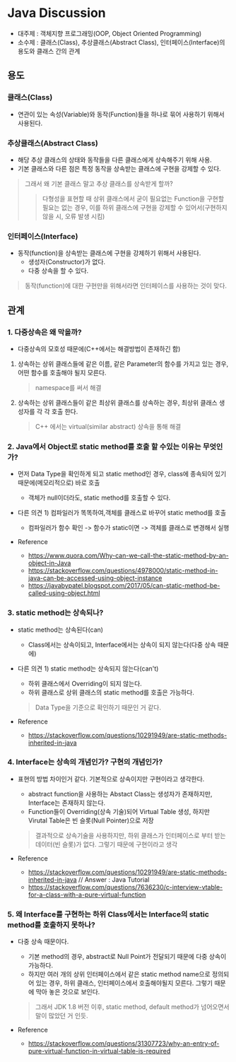 # Java Discussion
* 대주제 : 객체지향 프로그래밍(OOP, Object Oriented Programming)
* 소수제 : 클래스(Class), 추상클래스(Abstract Class), 인터페이스(Interface)의 용도와 클래스 간의 관계


## 용도
### 클래스(Class)
* 연관이 있는 속성(Variable)와 동작(Function)들을 하나로 묶어 사용하기 위해서 사용된다.


### 추상클래스(Abstract Class)
* 해당 추상 클래스의 상태와 동작들을 다른 클래스에게 상속해주기 위해 사용.
* 기본 클래스와 다른 점은 특정 동작을 상속받는 클래스에 구현을 강제할 수 있다.
> 그래서 왜 기본 클래스 말고 추상 클래스를 상속받게 할까?
>> 다형성을 표현할 때 상위 클래스에서 굳이 필요없는 Function을 구현할 필요는 없는 경우, 이를 하위 클래스에 구현을 강제할 수 있어서(구현하지 않을 시, 오류 발생 시킴)


### 인터페이스(Interface)
* 동작(function)을 상속받는 클래스에 구현을 강제하기 위해서 사용된다.
	* 생성자(Constructor)가 없다.
	* 다중 상속을 할 수 있다.
> 동작(function)에 대한 구현만을 위해서라면 인터페이스를 사용하는 것이 맞다.



## 관계
### 1. 다중상속은 왜 막을까?
* 다중상속의 모호성 때문에(C++에서는 해결방법이 존재하긴 함)
1) 상속하는 상위 클래스들에 같은 이름, 같은 Parameter의 함수를 가지고 있는 경우, 어떤 함수를 호출해야 될지 모른다.
	> namespace를 써서 해결
2) 상속하는 상위 클래스들이 같은 최상위 클래스를 상속하는 경우, 최상위 클래스 생성자를 각 각 호출 한다.
	> C++ 에서는 virtual(similar abstract) 상속을 통해 해결
 

### 2. Java에서 Object로 static method를 호출 할 수있는 이유는 무엇인가?
* 먼저 Data Type을 확인하게 되고 static method인 경우, class에 종속되어 있기 때문에(메모리적으로) 바로 호출
    * 객체가 null이더라도, static method를 호출할 수 있다.
    
* 다른 의견 1) 컴파일러가 똑똑하여,객체를 클래스로 바꾸어 static method를 호출
    * 컴파일러가 함수 확인 -> 함수가 static이면 -> 객체를 클래스로 변경해서 실행
    

* Reference
	* https://www.quora.com/Why-can-we-call-the-static-method-by-an-object-in-Java
	* https://stackoverflow.com/questions/4978000/static-method-in-java-can-be-accessed-using-object-instance
	* https://javabypatel.blogspot.com/2017/05/can-static-method-be-called-using-object.html


### 3. static method는 상속되나?
* static method는 상속된다(can)
    * Class에서는 상속이되고, Interface에서는 상속이 되지 않는다(다중 상속 때문에)

* 다른 의견 1) static method는 상속되지 않는다(can't)
	* 하위 클래스에서 Overriding이 되지 않는다.
	* 하위 클래스로 상위 클래스의 static method를 호출은 가능하다.
	> Data Type을 기준으로 확인하기 때문인 거 같다.

* Reference
	* https://stackoverflow.com/questions/10291949/are-static-methods-inherited-in-java


### 4. Interface는 상속의 개념인가? 구현의 개념인가?
* 표현의 방법 차이인거 같다. 기본적으로 상속이지만 구현이라고 생각한다.
    * abstract function을 사용하는 Abstact Class는 생성자가 존재하지만, Interface는 존재하지 않는다.
    * Function들이 Overriding(상속 기술)되어 Virtual Table 생성, 하지만 Virutal Table은 빈 슬롯(Null Pointer)으로 저장
    > 결과적으로 상속기술을 사용하지만, 하위 클래스가 인터페이스로 부터 받는 데이터(빈 슬롯)가 없다. 그렇기 때문에 구현이라고 생각

* Reference
	* https://stackoverflow.com/questions/10291949/are-static-methods-inherited-in-java // Answer : Java Tutorial
	* https://stackoverflow.com/questions/7636230/c-interview-vtable-for-a-class-with-a-pure-virtual-function


### 5. 왜 Interface를 구현하는 하위 Class에서는 Interface의 static method를 호출하지 못하나?
* 다중 상속 때문이다.
    * 기본 method의 경우, abstract로 Null Point가 전달되기 때문에 다중 상속이 가능하다.
    * 하지만 여러 개의 상위 인터페이스에서 같은 static method name으로 정의되어 있는 경우, 하위 클래스, 인터페이스에서 호출해야될지 모른다. 그렇기 때문에 막아 놓은 것으로 보인다.
    > 그래서 JDK 1.8 버전 이후, static method, default method가 넘어오면서 말이 많았던 거 인듯.

* Reference
	* https://stackoverflow.com/questions/31307723/why-an-entry-of-pure-virtual-function-in-virtual-table-is-required
